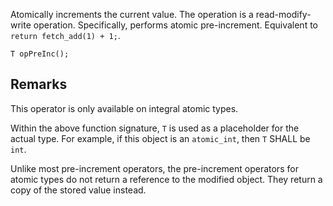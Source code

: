 Atomically increments the current value. The operation is a read-modify-write operation. Specifically, performs atomic pre-increment. Equivalent to `return fetch_add(1) + 1;`.

```nvgt
T opPreInc();
```

## Remarks

This operator is only available on integral atomic types.

Within the above function signature, `T` is used as a placeholder for the actual type. For example, if this object is an `atomic_int`, then `T` SHALL be `int`.

Unlike most pre-increment operators, the pre-increment operators for atomic types do not return a reference to the modified object. They return a copy of the stored value instead. 
